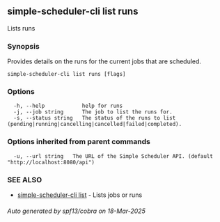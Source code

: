## simple-scheduler-cli list runs

Lists runs

### Synopsis

Provides details on the runs for the current jobs that are
scheduled.

```
simple-scheduler-cli list runs [flags]
```

### Options

```
  -h, --help            help for runs
  -j, --job string      The job to list the runs for.
  -s, --status string   The status of the runs to list (pending|running|cancelling|cancelled|failed|completed).
```

### Options inherited from parent commands

```
  -u, --url string   The URL of the Simple Scheduler API. (default "http://localhost:8080/api")
```

### SEE ALSO

* [simple-scheduler-cli list](simple-scheduler-cli_list.md)	 - Lists jobs or runs

###### Auto generated by spf13/cobra on 18-Mar-2025
